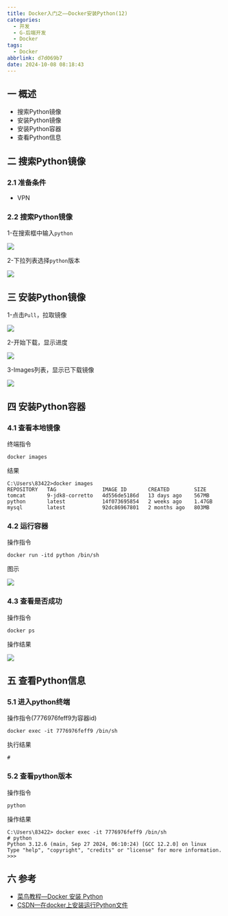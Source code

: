 ```yaml
---
title: Docker入门之——Docker安装Python(12)
categories:
  - 开发
  - G-后端开发
  - Docker
tags:
  - Docker
abbrlink: d7d069b7
date: 2024-10-08 08:18:43
---
```

## 一 概述

* 搜索Python镜像
* 安装Python镜像
* 安装Python容器
* 查看Python信息

<!--more-->

## 二 搜索Python镜像

### 2.1 准备条件

* VPN

### 2.2 搜索Python镜像

1-在搜索框中输入`python`

![][1]

2-下拉列表选择`python`版本

![][2]

## 三 安装Python镜像

1-点击`Pull`，拉取镜像

![][3]

2-开始下载，显示进度

![][4]

3-Images列表，显示已下载镜像

![][5]

## 四 安装Python容器

### 4.1 查看本地镜像

终端指令

```
docker images
```

结果

```
C:\Users\83422>docker images
REPOSITORY   TAG               IMAGE ID       CREATED        SIZE
tomcat       9-jdk8-corretto   4d556de5186d   13 days ago    567MB
python       latest            14f073695854   2 weeks ago    1.47GB
mysql        latest            92dc86967801   2 months ago   803MB
```

### 4.2 运行容器

操作指令

```
docker run -itd python /bin/sh
```


图示

![][6]

### 4.3 查看是否成功

操作指令

```
docker ps
```

操作结果

![][7]

## 五 查看Python信息

### 5.1 进入python终端

操作指令(7776976feff9为容器id)

```
docker exec -it 7776976feff9 /bin/sh
```

执行结果

```
#
```

### 5.2 查看python版本

操作指令

```
python
```

操作结果

```
C:\Users\83422> docker exec -it 7776976feff9 /bin/sh
# python
Python 3.12.6 (main, Sep 27 2024, 06:10:24) [GCC 12.2.0] on linux
Type "help", "copyright", "credits" or "license" for more information.
>>>
```


## 六 参考

* [菜鸟教程—Docker 安装 Python](https://www.runoob.com/docker/docker-install-python.html)
* [CSDN—在docker上安装运行Python文件](https://blog.csdn.net/qq_53679247/article/details/130552615)



[1]:https://cdn.jsdelivr.net/gh/pgzxc/cdn/blog-docker/docker-12-python-search-1.png
[2]:https://cdn.jsdelivr.net/gh/pgzxc/cdn/blog-docker/docker-12-python-tag-2.png
[3]:https://cdn.jsdelivr.net/gh/pgzxc/cdn/blog-docker/docker-12-python-pull-3.png
[4]:https://cdn.jsdelivr.net/gh/pgzxc/cdn/blog-docker/docker-12-python-download-4.png
[5]:https://cdn.jsdelivr.net/gh/pgzxc/cdn/blog-docker/docker-12-python-images-list-5.png
[6]:https://cdn.jsdelivr.net/gh/pgzxc/cdn/blog-docker/docker-12-python-run-6.png
[7]:https://cdn.jsdelivr.net/gh/pgzxc/cdn/blog-docker/docker-12-python-docker-ps-7.png
